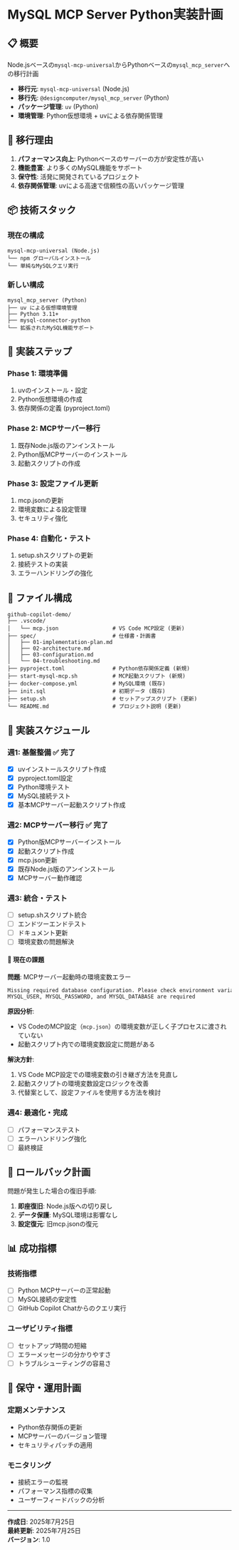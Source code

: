# MySQL MCP Server Python実装計画

## 📋 概要

Node.jsベースの`mysql-mcp-universal`からPythonベースの`mysql_mcp_server`への移行計画

- **移行元**: `mysql-mcp-universal` (Node.js)
- **移行先**: `@designcomputer/mysql_mcp_server` (Python)
- **パッケージ管理**: `uv` (Python)
- **環境管理**: Python仮想環境 + uvによる依存関係管理

## 🎯 移行理由

1. **パフォーマンス向上**: Pythonベースのサーバーの方が安定性が高い
2. **機能豊富**: より多くのMySQL機能をサポート
3. **保守性**: 活発に開発されているプロジェクト
4. **依存関係管理**: uvによる高速で信頼性の高いパッケージ管理

## 📦 技術スタック

### 現在の構成

```text
mysql-mcp-universal (Node.js)
└── npm グローバルインストール
└── 単純なMySQLクエリ実行
```

### 新しい構成

```text
mysql_mcp_server (Python)
├── uv による仮想環境管理
├── Python 3.11+
├── mysql-connector-python
└── 拡張されたMySQL機能サポート
```

## 🔧 実装ステップ

### Phase 1: 環境準備

1. uvのインストール・設定
2. Python仮想環境の作成
3. 依存関係の定義 (pyproject.toml)

### Phase 2: MCPサーバー移行

1. 既存Node.js版のアンインストール
2. Python版MCPサーバーのインストール
3. 起動スクリプトの作成

### Phase 3: 設定ファイル更新

1. mcp.jsonの更新
2. 環境変数による設定管理
3. セキュリティ強化

### Phase 4: 自動化・テスト

1. setup.shスクリプトの更新
2. 接続テストの実装
3. エラーハンドリングの強化

## 📁 ファイル構成

```
github-copilot-demo/
├── .vscode/
│   └── mcp.json                 # VS Code MCP設定 (更新)
├── spec/                        # 仕様書・計画書
│   ├── 01-implementation-plan.md
│   ├── 02-architecture.md
│   ├── 03-configuration.md
│   └── 04-troubleshooting.md
├── pyproject.toml               # Python依存関係定義 (新規)
├── start-mysql-mcp.sh           # MCP起動スクリプト (新規)
├── docker-compose.yml           # MySQL環境 (既存)
├── init.sql                     # 初期データ (既存)
├── setup.sh                     # セットアップスクリプト (更新)
└── README.md                    # プロジェクト説明 (更新)
```

## 🚀 実装スケジュール

### 週1: 基盤整備 ✅ 完了

- [x] uvインストールスクリプト作成
- [x] pyproject.toml設定
- [x] Python環境テスト
- [x] MySQL接続テスト
- [x] 基本MCPサーバー起動スクリプト作成

### 週2: MCPサーバー移行 ✅ 完了

- [x] Python版MCPサーバーインストール
- [x] 起動スクリプト作成
- [x] mcp.json更新
- [x] 既存Node.js版のアンインストール
- [x] MCPサーバー動作確認

### 週3: 統合・テスト

- [ ] setup.shスクリプト統合
- [ ] エンドツーエンドテスト
- [ ] ドキュメント更新
- [ ] 環境変数の問題解決

#### 🚨 現在の課題

**問題**: MCPサーバー起動時の環境変数エラー

```bash
Missing required database configuration. Please check environment variables:
MYSQL_USER, MYSQL_PASSWORD, and MYSQL_DATABASE are required
```

**原因分析**:

- VS CodeのMCP設定（`mcp.json`）の環境変数が正しく子プロセスに渡されていない
- 起動スクリプト内での環境変数設定に問題がある

**解決方針**:

1. VS Code MCP設定での環境変数の引き継ぎ方法を見直し
2. 起動スクリプトの環境変数設定ロジックを改善
3. 代替案として、設定ファイルを使用する方法を検討

### 週4: 最適化・完成

- [ ] パフォーマンステスト
- [ ] エラーハンドリング強化
- [ ] 最終検証

## 🔄 ロールバック計画

問題が発生した場合の復旧手順:

1. **即座復旧**: Node.js版への切り戻し
2. **データ保護**: MySQL環境は影響なし
3. **設定復元**: 旧mcp.jsonの復元

## 📊 成功指標

### 技術指標

- [ ] Python MCPサーバーの正常起動
- [ ] MySQL接続の安定性
- [ ] GitHub Copilot Chatからのクエリ実行

### ユーザビリティ指標

- [ ] セットアップ時間の短縮
- [ ] エラーメッセージの分かりやすさ
- [ ] トラブルシューティングの容易さ

## 🔧 保守・運用計画

### 定期メンテナンス

- Python依存関係の更新
- MCPサーバーのバージョン管理
- セキュリティパッチの適用

### モニタリング

- 接続エラーの監視
- パフォーマンス指標の収集
- ユーザーフィードバックの分析

---

**作成日**: 2025年7月25日  
**最終更新**: 2025年7月25日  
**バージョン**: 1.0
